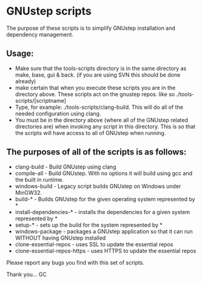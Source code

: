 GNUstep scripts
===

The purpose of these scripts is to simplify GNUstep installation and dependency management.  

Usage:
---
* Make sure that the tools-scripts directory is in the same directory as make, base, gui & back.  (if you are using SVN this should be done already)
* make certain that when you execute these scripts you are in the directory above.  These scripts act on the gnustep repos.  like so ./tools-scripts/[scriptname]
* Type, for example: ./tools-scripts/clang-build.  This will do all of the needed configuration using clang.
* You must be in the directory above (where all of the GNUstep related directories are) when invoking any script in this directory.  This is so that the scripts will have access to all of GNUstep when running.

The purposes of all of the scripts is as follows:
---
* clang-build - Build GNUstep using clang
* compile-all - Build GNUstep.  With no options it will build using gcc and the built in runtime.
* windows-build - Legacy script builds GNUstep on Windows under MinGW32.
* build-* - Builds GNUstep for the given operating system represented by *
* install-dependencies-* - installs the dependencies for a given system represented by *
* setup-* - sets up the build for the system represented by *
* windows-package - packages a GNUstep application so that it can run WITHOUT having GNUstep installed
* clone-essential-repos - uses SSL to update the essential repos
* clone-essential-repos-https - uses HTTPS to update the essential repos

Please report any bugs you find with this set of scripts.

Thank you... GC
